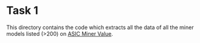 # Task 1

This directory contains the code which extracts all the data of all the 
miner models listed (>200) on [ASIC Miner Value](https://www.asicminervalue.com).
